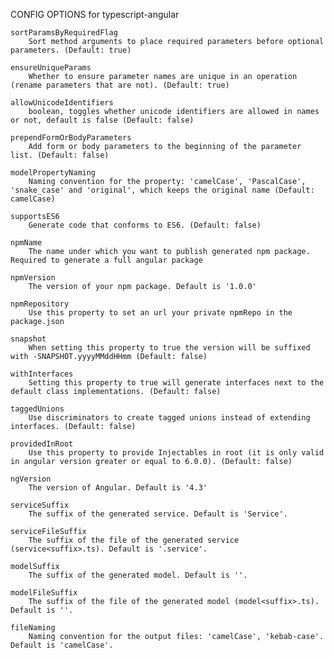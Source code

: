 
CONFIG OPTIONS for typescript-angular

	sortParamsByRequiredFlag
	    Sort method arguments to place required parameters before optional parameters. (Default: true)

	ensureUniqueParams
	    Whether to ensure parameter names are unique in an operation (rename parameters that are not). (Default: true)

	allowUnicodeIdentifiers
	    boolean, toggles whether unicode identifiers are allowed in names or not, default is false (Default: false)

	prependFormOrBodyParameters
	    Add form or body parameters to the beginning of the parameter list. (Default: false)

	modelPropertyNaming
	    Naming convention for the property: 'camelCase', 'PascalCase', 'snake_case' and 'original', which keeps the original name (Default: camelCase)

	supportsES6
	    Generate code that conforms to ES6. (Default: false)

	npmName
	    The name under which you want to publish generated npm package. Required to generate a full angular package

	npmVersion
	    The version of your npm package. Default is '1.0.0'

	npmRepository
	    Use this property to set an url your private npmRepo in the package.json

	snapshot
	    When setting this property to true the version will be suffixed with -SNAPSHOT.yyyyMMddHHmm (Default: false)

	withInterfaces
	    Setting this property to true will generate interfaces next to the default class implementations. (Default: false)

	taggedUnions
	    Use discriminators to create tagged unions instead of extending interfaces. (Default: false)

	providedInRoot
	    Use this property to provide Injectables in root (it is only valid in angular version greater or equal to 6.0.0). (Default: false)

	ngVersion
	    The version of Angular. Default is '4.3'

	serviceSuffix
	    The suffix of the generated service. Default is 'Service'.

	serviceFileSuffix
	    The suffix of the file of the generated service (service<suffix>.ts). Default is '.service'.

	modelSuffix
	    The suffix of the generated model. Default is ''.

	modelFileSuffix
	    The suffix of the file of the generated model (model<suffix>.ts). Default is ''.

	fileNaming
	    Naming convention for the output files: 'camelCase', 'kebab-case'. Default is 'camelCase'.


